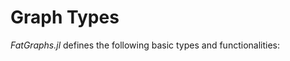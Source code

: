 
<a id='Graph-Types-1'></a>

# Graph Types


*FatGraphs.jl* defines the following basic types and functionalities:


